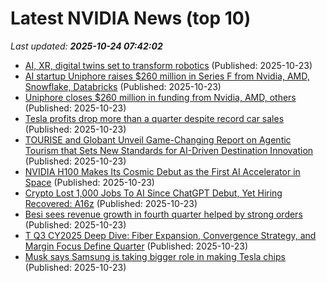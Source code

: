 # Latest NVIDIA News (top 10)
_Last updated: **2025-10-24 07:42:02**_

- [AI, XR, digital twins set to transform robotics](https://www.computerweekly.com/feature/AI-XR-digital-twins-set-to-transform-robotics) (Published: 2025-10-23)
- [AI startup Uniphore raises $260 million in Series F from Nvidia, AMD, Snowflake, Databricks](https://www.livemint.com/companies/start-ups/ai-startup-uniphore-raises-260-milllion-global-investors-11761196184270.html) (Published: 2025-10-23)
- [Uniphore closes $260 million in funding from Nvidia, AMD, others](https://economictimes.indiatimes.com/tech/funding/uniphore-closes-260-million-in-funding-from-nvidia-amd-others/articleshow/124755350.cms) (Published: 2025-10-23)
- [Tesla profits drop more than a quarter despite record car sales](https://www.irishtimes.com/business/2025/10/23/tesla-profits-drop-more-than-a-quarter-despite-record-car-sales/) (Published: 2025-10-23)
- [TOURISE and Globant Unveil Game-Changing Report on Agentic Tourism that Sets New Standards for AI-Driven Destination Innovation](https://financialpost.com/pmn/business-wire-news-releases-pmn/tourise-and-globant-unveil-game-changing-report-on-agentic-tourism-that-sets-new-standards-for-ai-driven-destination-innovation) (Published: 2025-10-23)
- [NVIDIA H100 Makes Its Cosmic Debut as the First AI Accelerator in Space](https://www.madshrimps.be/news/nvidia-h100-makes-its-cosmic-debut-as-the-first-ai-accelerator-in-space/) (Published: 2025-10-23)
- [Crypto Lost 1,000 Jobs To AI Since ChatGPT Debut, Yet Hiring Recovered: A16z](https://cryptonews.com/news/crypto-jobs-lost-to-ai-since-chatgpt-debut-yet-hiring-recovered-a16z/) (Published: 2025-10-23)
- [Besi sees revenue growth in fourth quarter helped by strong orders](https://www.channelnewsasia.com/business/besi-sees-revenue-growth-in-fourth-quarter-helped-strong-orders-5419831) (Published: 2025-10-23)
- [T Q3 CY2025 Deep Dive: Fiber Expansion, Convergence Strategy, and Margin Focus Define Quarter](https://finance.yahoo.com/news/t-q3-cy2025-deep-dive-053146745.html) (Published: 2025-10-23)
- [Musk says Samsung is taking bigger role in making Tesla chips](https://www.bloomberg.com/news/articles/2025-10-22/tesla-s-musk-says-samsung-is-taking-bigger-role-making-its-chips) (Published: 2025-10-23)
